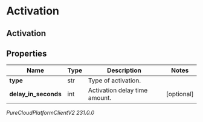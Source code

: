 # Activation

## Activation

## Properties

|Name | Type | Description | Notes|
|------------ | ------------- | ------------- | -------------|
| **type** | str | Type of activation. | |
| **delay_in_seconds** | int | Activation delay time amount. | [optional] |



_PureCloudPlatformClientV2 231.0.0_
